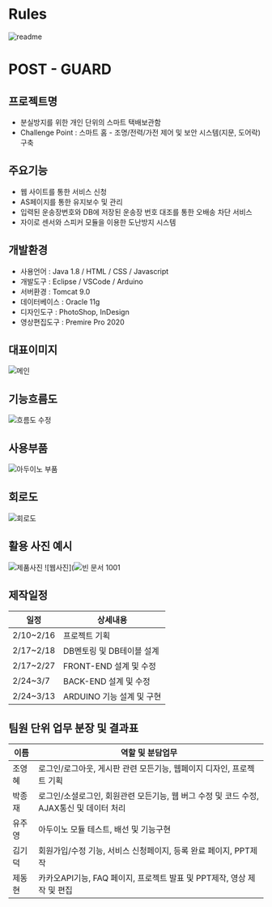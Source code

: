 # Rules
![readme](https://user-images.githubusercontent.com/97926463/156132420-6941a234-3327-4c6d-9377-e342cde74b88.png)


# POST - GUARD

## 프로젝트명
- 분실방지를 위한 개인 단위의 스마트 택배보관함
- Challenge Point : 스마트 홈 - 조명/전력/가전 제어 및 보안 시스템(지문, 도어락) 구축
## 주요기능
- 웹 사이트를 통한 서비스 신청
- AS페이지를 통한 유지보수 및 관리
- 입력된 운송장번호와 DB에 저장된 운송장 번호 대조를 통한 오배송 차단 서비스
- 자이로 센서와 스피커 모듈을 이용한 도난방지 시스템
## 개발환경
- 사용언어 : Java 1.8 / HTML / CSS / Javascript
- 개발도구 : Eclipse / VSCode / Arduino
- 서버환경 : Tomcat 9.0
- 데이터베이스 : Oracle 11g
- 디자인도구 : PhotoShop, InDesign
- 영상편집도구 : Premire Pro 2020
## 대표이미지
![메인](https://user-images.githubusercontent.com/97871608/158281988-4289b6a8-95ca-4b7c-a54b-315a07cef2f7.PNG)
## 기능흐름도
![흐름도 수정](https://user-images.githubusercontent.com/97871608/158286672-99666873-0da7-49be-88d5-2cf6b3352aa2.PNG)
## 사용부품
![아두이노 부품](https://user-images.githubusercontent.com/97871608/158282050-ded7dd2f-b0c0-4b88-bd74-692b9ab59fcd.PNG)
## 회로도
![회로도](https://user-images.githubusercontent.com/97871608/158282105-2b6451cf-b48d-48f6-bafe-f4c9dd41f027.PNG)
## 활용 사진 예시
![제품사진](https://user-images.githubusercontent.com/97871608/158283159-68a8b1f1-d67e-44d8-8fa7-24ca4d418a80.PNG)
![웹사진](![빈 문서 1001](https://user-images.githubusercontent.com/97923812/158287629-0534242d-054b-4540-a561-a81d3bd00cd0.jpg)
## 제작일정
|일정  |상세내용          |
|-------|-------------------|
|2/10~2/16|프로젝트 기획|
|2/17~2/18|DB멘토링 및 DB테이블 설계|
|2/17~2/27|FRONT-END 설계 및 수정|
|2/24~3/7|BACK-END 설계 및 수정|
|2/24~3/13|ARDUINO 기능 설계 및 구현|
## 팀원 단위 업무 분장 및 결과표
|이름   |역할 및 분담업무        |
|-------|-------------|
|조영혜|로그인/로그아웃, 게시판 관련 모든기능, 웹페이지 디자인, 프로젝트 기획|
|박종재|로그인/소셜로그인, 회원관련 모든기능, 웹 버그 수정 및 코드 수정, AJAX통신 및 데이터 처리|
|유주영|아두이노 모듈 테스트, 배선 및 기능구현|
|김기덕|회원가입/수정 기능, 서비스 신청페이지, 등록 완료 페이지, PPT제작|
|제동현|카카오API기능, FAQ 페이지, 프로젝트 발표 및 PPT제작, 영상 제작 및 편집|
